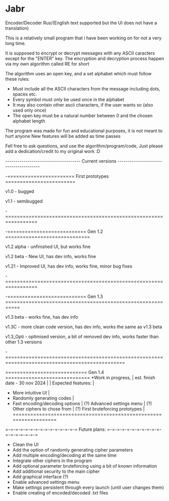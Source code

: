 # Jabr
Encoder/Decoder Rus/(English text supported but the UI does not have a translation)

This is a relatively small program that i have been working on for not a very long time.

It is supposed to encrypt or decrypt messages with any ASCII caracters except for the "ENTER" key.
The encryption and decryption process happen via my own algorithm called RE for short

The algorithm uses an open key, and a set alphabet which must follow these rules:
 - Must include all the ASCII characters from the message including dots, spaces etc.
 - Every symbol must only be used once in the alphabet
 - It may also contain other ascii characters, if the user wants so (also used only once)
 - The open key must be a natural number between 0 and the chosen alphabet length

The program was made for fun and educational purposes, it is not meant to hurt anyone
New features will be added as time passes

Fell free to ask questions, and use the algorithm/program/code, 
Just please add a dedication/credit to my original work :D




------------------------------------- Current versions ---------------------------------------

-======================= First prototypes ========================

v1.0 - bugged

v1.1 - semibugged

-=================================================================


-=========================== Gen 1.2 =============================

v1.2 alpha - unfinished UI, but works fine

v1.2 beta - New UI, has dev info, works fine

v1.21 - Improved UI, has dev info, works fine, minor bug fixes

-=================================================================

-=========================== Gen 1.3 ===========================================================

v1.3 beta - works fine, has dev info

v1.3C - more clean code version, has dev info, works the same as v1.3 beta

v1.3_Opti - optimised version, a bit of removed dev info, works faster than other 1.3 versions

-===============================================================================================


============================ Gen 1.4 =============================
*Work in progress,                                               |
      est. finish date - 30 nov 2024                             |
                                                                 |
Expected features:                                               |
  - More intuitive UI                                            |
  - Randomly generating codes                                    |
  - Fast encoding/decoding options                               |
(?) Advanced settings menu                                       |
(?) Other ciphers to chose from                                  |
(?) First bruteforcing prototypes                                |
==================================================================



=-=-=-=-=-=-=-=-=-=-=-=-=-=-= Future plans: =-=-=-=-=-=-=-=-=-=-=-=-=-=-=-=-=-=
- Clean the UI
- Add the option of randomly generating cipher parameters
- Add multiple encoding/decoding at the same time
- Integrate other ciphers in the program
- Add optional parameter bruteforcing using a bit of known information
- Add additional security to the main cipher
- Add graphical interface (?)
- Enable advanced settings menu
- Make settings persistent through every launch (until user changes them)
- Enable creating of encoded/decoded .txt files
